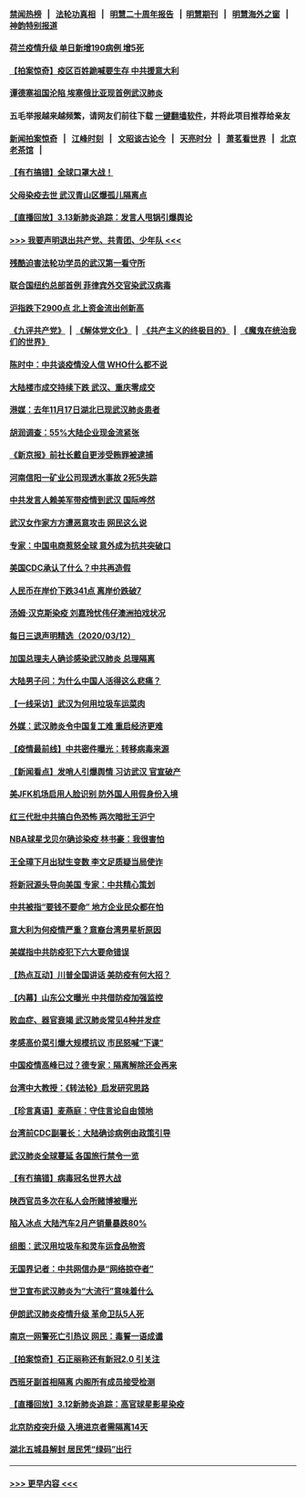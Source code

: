 #### [禁闻热榜](热点新闻.md?=0)  &nbsp;&nbsp;|&nbsp;&nbsp; [法轮功真相](https://github.com/gfw-breaker/truth/blob/master/README.md?=0) &nbsp;&nbsp;|&nbsp;&nbsp; [明慧二十周年报告](https://github.com/gfw-breaker/mh-reports/blob/master/README.md?=0) &nbsp;&nbsp;|&nbsp;&nbsp;[明慧期刊](https://github.com/gfw-breaker/mh-qikan) &nbsp;&nbsp;|&nbsp;&nbsp; [明慧海外之窗](https://github.com/gfw-breaker/mh-news/blob/master/README.md?=0) &nbsp;&nbsp;|&nbsp;&nbsp; [神韵特别报道](https://github.com/gfw-breaker/mh-news/blob/master/shenyun.md?=0)
#### [荷兰疫情升级 单日新增190病例 增5死](../pages/nsc413/n11938364.md?t=03140102) 
#### [【拍案惊奇】疫区百姓跪喊要生存 中共援意大利](../pages/nsc413/n11937193.md?t=03140102) 
#### [谭德塞祖国沦陷 埃塞俄比亚现首例武汉肺炎](../pages/nsc413/n11938415.md?t=03140102) 
#### 五毛举报越来越频繁，请网友们前往下载 [一键翻墙软件](https://github.com/gfw-breaker/ssr-accounts)，并将此项目推荐给亲友
#### [新闻拍案惊奇](https://github.com/gfw-breaker/banned-news/blob/master/pages/link4.md) &nbsp;&nbsp;|&nbsp;&nbsp; [江峰时刻](https://github.com/gfw-breaker/banned-news/blob/master/pages/link4.md) &nbsp;&nbsp;|&nbsp;&nbsp; [文昭谈古论今](https://github.com/gfw-breaker/banned-news/blob/master/pages/link4.md) &nbsp;&nbsp;|&nbsp;&nbsp; [天亮时分](https://github.com/gfw-breaker/banned-news/blob/master/pages/link4.md) &nbsp;&nbsp;|&nbsp;&nbsp; [萧茗看世界](https://github.com/gfw-breaker/banned-news/blob/master/pages/link4.md) &nbsp;&nbsp;|&nbsp;&nbsp; [北京老茶馆](https://github.com/gfw-breaker/banned-news/blob/master/pages/link4.md) &nbsp;&nbsp;|&nbsp;&nbsp; 
#### [【有冇搞错】全球口罩大战！](../pages/nsc413/n11938472.md?t=03140102) 
#### [父母染疫去世 武汉青山区爆孤儿隔离点](../pages/nsc413/n11938032.md?t=03140102) 
#### [【直播回放】3.13新肺炎追踪：发言人甩锅引爆舆论](../pages/nsc413/n11938042.md?t=03140102) 
#### [>>> 我要声明退出共产党、共青团、少年队 <<<](https://github.com/begood0513/goodnews/blob/master/quit/letter.md) 
#### [残酷迫害法轮功学员的武汉第一看守所](../pages/nsc413/n11935225.md?t=03140102) 
#### [联合国纽约总部首例 菲律宾外交官染武汉病毒](../pages/nsc413/n11937995.md?t=03140102) 
#### [沪指跌下2900点 北上资金流出创新高](../pages/nsc413/n11937855.md?t=03140102) 
#### [《九评共产党》](https://github.com/begood0513/9ping.md/blob/master/README.md) &nbsp;|&nbsp; [《解体党文化》](../../../../jtdwh.md/blob/master/README.md)  &nbsp;|&nbsp; [《共产主义的终极目的》](../../../../gczydzjmd.md/blob/master/README.md) &nbsp;|&nbsp; [《魔鬼在统治我们的世界》](../../../../mgztzwmdsj.md/blob/master/README.md) 
#### [陈时中：中共谈疫情没人信 WHO什么都不说](../pages/nsc413/n11937929.md?t=03140102) 
#### [大陆楼市成交持续下跌 武汉、重庆零成交](../pages/nsc413/n11937577.md?t=03140102) 
#### [港媒：去年11月17日湖北已现武汉肺炎患者](../pages/nsc413/n11937669.md?t=03140102) 
#### [胡润调查：55%大陆企业现金流紧张](../pages/nsc413/n11937107.md?t=03140102) 
#### [《新京报》前社长戴自更涉受贿罪被逮捕](../pages/nsc413/n11937422.md?t=03140102) 
#### [河南信阳一矿业公司现透水事故 2死5失踪](../pages/nsc413/n11937442.md?t=03140102) 
#### [中共发言人赖美军带疫情到武汉 国际哗然](../pages/nsc413/n11936484.md?t=03140102) 
#### [武汉女作家方方遭恶意攻击 网民这么说](../pages/nsc413/n11937048.md?t=03140102) 
#### [专家：中国电商惹怒全球 意外成为抗共突破口](../pages/nsc413/n11937116.md?t=03140102) 
#### [美国CDC承认了什么？中共再造假](../pages/nsc413/n11936666.md?t=03140102) 
#### [人民币在岸价下跌341点 离岸价跌破7](../pages/nsc413/n11936779.md?t=03140102) 
#### [汤姆·汉克斯染疫 刘嘉玲忧伟仔澳洲拍戏状况](../pages/nsc413/n11936606.md?t=03140102) 
#### [每日三退声明精选（2020/03/12）](../pages/nsc413/n11937149.md?t=03140102) 
#### [加国总理夫人确诊感染武汉肺炎 总理隔离](../pages/nsc413/n11936352.md?t=03140102) 
#### [大陆男子问：为什么中国人活得这么悲痛？](../pages/nsc413/n11935554.md?t=03140102) 
#### [【一线采访】武汉为何用垃圾车运菜肉](../pages/nsc413/n11936647.md?t=03140102) 
#### [外媒：武汉肺炎令中国复工难 重启经济更难](../pages/nsc413/n11936267.md?t=03140102) 
#### [【疫情最前线】中共密件曝光：转移病毒来源](../pages/nsc413/n11936342.md?t=03140102) 
#### [【新闻看点】发哨人引爆舆情 习访武汉 官宣破产](../pages/nsc413/n11936289.md?t=03140102) 
#### [美JFK机场启用人脸识别 防外国人用假身份入境](../pages/nsc413/n11936511.md?t=03140102) 
#### [红三代批中共搞白色恐怖 两次暗批王沪宁](../pages/nsc413/n11936325.md?t=03140102) 
#### [NBA球星戈贝尔确诊染疫 林书豪：我很害怕](../pages/nsc413/n11936430.md?t=03140102) 
#### [王全璋下月出狱生变数 李文足质疑当局使诈](../pages/nsc413/n11936535.md?t=03140102) 
#### [将新冠源头导向美国 专家：中共精心策划](../pages/nsc413/n11936432.md?t=03140102) 
#### [中共被指“要钱不要命” 地方企业民众都在怕](../pages/nsc413/n11936481.md?t=03140102) 
#### [意大利为何疫情严重？意裔台湾男星析原因](../pages/nsc413/n11936148.md?t=03140102) 
#### [美媒指中共防疫犯下六大要命错误](../pages/nsc413/n11936270.md?t=03140102) 
#### [【热点互动】川普全国讲话 美防疫有何大招？](../pages/nsc413/n11936288.md?t=03140102) 
#### [【内幕】山东公文曝光 中共借防疫加强监控](../pages/nsc413/n11934303.md?t=03140102) 
#### [败血症、器官衰竭 武汉肺炎常见4种并发症](../pages/nsc413/n11936256.md?t=03140102) 
#### [孝感高价菜引爆大规模抗议 市民怒喊“下课”](../pages/nsc413/n11936264.md?t=03140102) 
#### [中国疫情高峰已过？德专家：隔离解除还会再来](../pages/nsc413/n11935994.md?t=03140102) 
#### [台湾中大教授：《转法轮》启发研究思路](../pages/nsc413/n11936131.md?t=03140102) 
#### [【珍言真语】麦燕庭：守住言论自由领地](../pages/nsc413/n11936215.md?t=03140102) 
#### [台湾前CDC副署长：大陆确诊病例由政策引导](../pages/nsc413/n11935598.md?t=03140102) 
#### [武汉肺炎全球蔓延 各国旅行禁令一览](../pages/nsc413/n11936089.md?t=03140102) 
#### [【有冇搞错】病毒冠名世界大战](../pages/nsc413/n11936158.md?t=03140102) 
#### [陕西官员多次在私人会所赌博被曝光](../pages/nsc413/n11935782.md?t=03140102) 
#### [陷入冰点 大陆汽车2月产销量暴跌80%](../pages/nsc413/n11935943.md?t=03140102) 
#### [组图：武汉用垃圾车和灵车运食品物资](../pages/nsc413/n11935329.md?t=03140102) 
#### [无国界记者：中共网信办是“网络掠夺者”](../pages/nsc413/n11936021.md?t=03140102) 
#### [世卫宣布武汉肺炎为“大流行”意味着什么](../pages/nsc413/n11935933.md?t=03140102) 
#### [伊朗武汉肺炎疫情升级 革命卫队5人死](../pages/nsc413/n11935711.md?t=03140102) 
#### [南京一网警死亡引热议 网民：毒誓一语成谶](../pages/nsc413/n11935645.md?t=03140102) 
#### [【拍案惊奇】石正丽称还有新冠2.0 引关注](../pages/nsc413/n11934119.md?t=03140102) 
#### [西班牙副首相隔离 内阁所有成员接受检测](../pages/nsc413/n11935473.md?t=03140102) 
#### [【直播回放】3.12新肺炎追踪：高官球星影星染疫](../pages/nsc413/n11935368.md?t=03140102) 
#### [北京防疫突升级 入境进京者需隔离14天](../pages/nsc413/n11935042.md?t=03140102) 
#### [湖北五城县解封 居民凭“绿码”出行](../pages/nsc413/n11935249.md?t=03140102) 

----
#### [ >>> 更早内容 <<< ](../indexes/nsc413-earlier.md)
